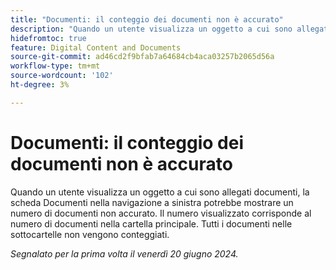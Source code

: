 ```yaml
---
title: "Documenti: il conteggio dei documenti non è accurato"
description: "Quando un utente visualizza un oggetto a cui sono allegati documenti, la scheda Documenti nella navigazione a sinistra potrebbe mostrare un numero di documenti non accurato. Il numero visualizzato corrisponde al numero di documenti nella cartella principale. Tutti i documenti nelle sottocartelle non vengono conteggiati."
hidefromtoc: true
feature: Digital Content and Documents
source-git-commit: ad46cd2f9bfab7a64684cb4aca03257b2065d56a
workflow-type: tm+mt
source-wordcount: '102'
ht-degree: 3%

---
```



# Documenti: il conteggio dei documenti non è accurato

Quando un utente visualizza un oggetto a cui sono allegati documenti, la scheda Documenti nella navigazione a sinistra potrebbe mostrare un numero di documenti non accurato. Il numero visualizzato corrisponde al numero di documenti nella cartella principale. Tutti i documenti nelle sottocartelle non vengono conteggiati.

_Segnalato per la prima volta il venerdì 20 giugno 2024._
